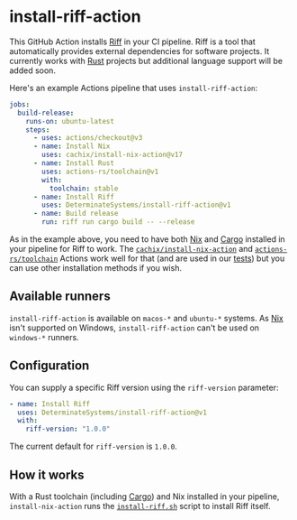 # install-riff-action

This GitHub Action installs [Riff] in your CI pipeline. Riff is a tool that
automatically provides external dependencies for software projects. It currently
works with [Rust] projects but additional language support will be added soon.

Here's an example Actions pipeline that uses `install-riff-action`:

```yaml
jobs:
  build-release:
    runs-on: ubuntu-latest
    steps:
      - uses: actions/checkout@v3
      - name: Install Nix
        uses: cachix/install-nix-action@v17
      - name: Install Rust
        uses: actions-rs/toolchain@v1
        with:
          toolchain: stable
      - name: Install Riff
        uses: DeterminateSystems/install-riff-action@v1
      - name: Build release
        run: riff run cargo build -- --release
```

As in the example above, you need to have both [Nix] and [Cargo] installed in
your pipeline for Riff to work. The [`cachix/install-nix-action`][install-nix]
and [`actions-rs/toolchain`][toolchain] Actions work well for that (and are used
in our [tests](./.github/workflows/test.yml)) but you can use other installation
methods if you wish.

## Available runners

`install-riff-action` is available on `macos-*` and `ubuntu-*` systems. As [Nix]
isn't supported on Windows, `install-riff-action` can't be used on `windows-*`
runners.

## Configuration

You can supply a specific Riff version using the `riff-version` parameter:

```yaml
- name: Install Riff
  uses: DeterminateSystems/install-riff-action@v1
  with:
    riff-version: "1.0.0"
```

The current default for `riff-version` is `1.0.0`.

## How it works

With a Rust toolchain (including [Cargo]) and Nix installed in your pipeline,
`install-nix-action` runs the [`install-riff.sh`](./install-riff.sh) script to
install Riff itself.

[cargo]: https://doc.rust-lang.org/cargo
[flakes]: https://nixos.wiki/wiki/Flakes
[nix]: https://nixos.org
[riff]: https://github.com/DeterminateSystems/riff
[rust]: https://rust-lang.org
[toolchain]: https://github.com/actions-rs/toolchain
[install-nix]: https://github.com/cachix/install-nix-action
